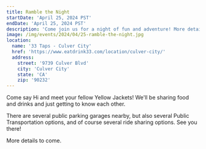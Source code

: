```yaml
---
title: Ramble the Night
startDate: 'April 25, 2024 PST'
endDate: 'April 25, 2024 PST'
description: 'Come join us for a night of fun and adventure! More details to come.'
image: /img/events/2024/04/25-ramble-the-night.jpg
location:
  name: '33 Taps - Culver City'
  href: 'https://www.eatdrink33.com/location/culver-city/'
  address:
    street: '9739 Culver Blvd'
    city: 'Culver City'
    state: 'CA'
    zip: '90232'
---
```


Come say Hi and meet your fellow Yellow Jackets! We'll be sharing food and
drinks and just getting to know each other.

There are several public parking garages nearby, but also several Public
Transportation options, and of course several ride sharing options. See you
there!

More details to come.
